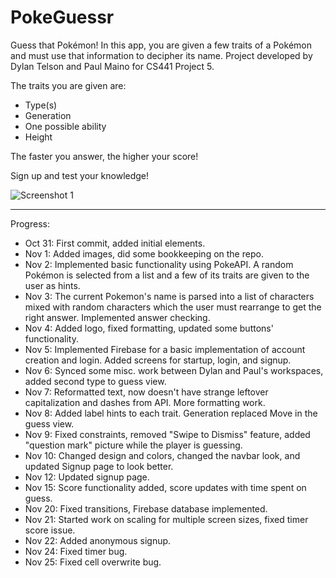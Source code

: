 # PokeGuessr
Guess that Pokémon! In this app, you are given a few traits of a Pokémon and must use that information to decipher its name. Project developed by Dylan Telson and Paul Maino for CS441 Project 5.

The traits you are given are:
- Type(s)
- Generation
- One possible ability
- Height

The faster you answer, the higher your score!

Sign up and test your knowledge!

![Screenshot 1](https://i.imgur.com/9sCrG6E.png)

---

Progress:
- Oct 31: First commit, added initial elements.
- Nov 1: Added images, did some bookkeeping on the repo.
- Nov 2: Implemented basic functionality using PokeAPI. A random Pokémon is selected from a list and a few of its traits are given to the user as hints.
- Nov 3:  The current Pokemon's name is parsed into a list of characters mixed with random characters which the user must rearrange to get the right answer. Implemented answer checking.
- Nov 4: Added logo, fixed formatting, updated some buttons' functionality.
- Nov 5: Implemented Firebase for a basic implementation of account creation and login. Added screens for startup, login, and signup.
- Nov 6: Synced some misc. work between Dylan and Paul's workspaces, added second type to guess view.
- Nov 7: Reformatted text, now doesn't have strange leftover capitalization and dashes from API. More formatting work.
- Nov 8: Added label hints to each trait. Generation replaced Move in the guess view.
- Nov 9: Fixed constraints, removed "Swipe to Dismiss" feature, added "question mark" picture while the player is guessing.
- Nov 10: Changed design and colors, changed the navbar look, and updated Signup page to look better.
- Nov 12: Updated signup page.
- Nov 15: Score functionality added, score updates with time spent on guess.
- Nov 20: Fixed transitions, Firebase database implemented.
- Nov 21: Started work on scaling for multiple screen sizes, fixed timer score issue.
- Nov 22: Added anonymous signup.
- Nov 24: Fixed timer bug.
- Nov 25: Fixed cell overwrite bug.
